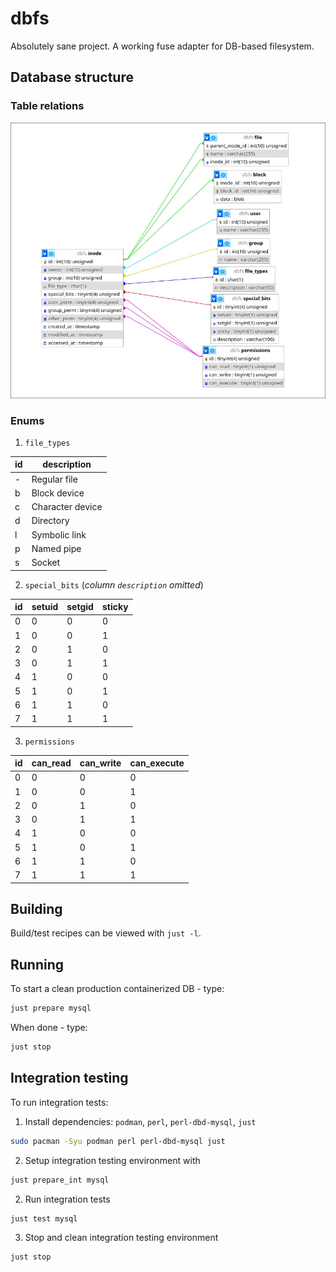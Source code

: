 # dbfs

Absolutely sane project. A working fuse adapter for DB-based filesystem.


## Database structure

### Table relations
<img src="er.jpg">


### Enums
1. `file_types`

| id | description      |
|----|------------------|
| -  | Regular file     |
| b  | Block device     |
| c  | Character device |
| d  | Directory        |
| l  | Symbolic link    |
| p  | Named pipe       |
| s  | Socket           |

2. `special_bits` (_column `description` omitted_)

| id | setuid | setgid | sticky |
|----|--------|--------|--------|
| 0  | 0      | 0      | 0      |
| 1  | 0      | 0      | 1      |
| 2  | 0      | 1      | 0      |
| 3  | 0      | 1      | 1      |
| 4  | 1      | 0      | 0      |
| 5  | 1      | 0      | 1      |
| 6  | 1      | 1      | 0      |
| 7  | 1      | 1      | 1      |

3. `permissions`

| id | can_read | can_write | can_execute |
|----|----------|-----------|-------------|
| 0  | 0        | 0         | 0           |
| 1  | 0        | 0         | 1           |
| 2  | 0        | 1         | 0           |
| 3  | 0        | 1         | 1           |
| 4  | 1        | 0         | 0           |
| 5  | 1        | 0         | 1           |
| 6  | 1        | 1         | 0           |
| 7  | 1        | 1         | 1           |


## Building
Build/test recipes can be viewed with `just -l`.


## Running
To start a clean production containerized DB - type:
```bash
just prepare mysql
```

When done - type:
```bash
just stop
```


## Integration testing
To run integration tests:

1. Install dependencies: `podman`, `perl`, `perl-dbd-mysql`, `just`
```bash
sudo pacman -Syu podman perl perl-dbd-mysql just
```
2. Setup integration testing environment with
```bash
just prepare_int mysql
```
2. Run integration tests
```bash
just test mysql
```
3. Stop and clean integration testing environment
```bash
just stop
```
